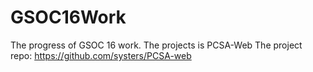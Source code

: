 # GSOC16Work
The progress of GSOC 16 work.
The projects is PCSA-Web
The project repo:
https://github.com/systers/PCSA-web
